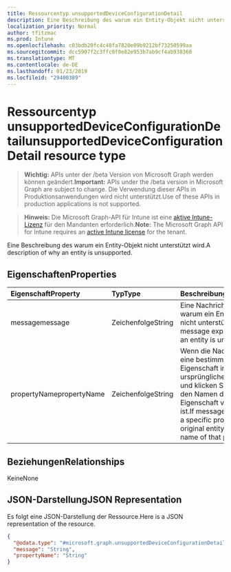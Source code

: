 ```yaml
---
title: Ressourcentyp unsupportedDeviceConfigurationDetail
description: Eine Beschreibung des warum ein Entity-Objekt nicht unterstützt wird.
localization_priority: Normal
author: tfitzmac
ms.prod: Intune
ms.openlocfilehash: c03bdb20fc4c48fa7820e09b9212bf73250599aa
ms.sourcegitcommit: dcc5907f2c3ffc0f0e82e953b7ab9cf4ab938360
ms.translationtype: MT
ms.contentlocale: de-DE
ms.lasthandoff: 01/23/2019
ms.locfileid: "29400389"
---
```

# <a name="unsupporteddeviceconfigurationdetail-resource-type"></a><span data-ttu-id="b54bf-103">Ressourcentyp unsupportedDeviceConfigurationDetail</span><span class="sxs-lookup"><span data-stu-id="b54bf-103">unsupportedDeviceConfigurationDetail resource type</span></span>

> <span data-ttu-id="b54bf-104">**Wichtig:** APIs unter der /beta Version von Microsoft Graph werden können geändert.</span><span class="sxs-lookup"><span data-stu-id="b54bf-104">**Important:** APIs under the /beta version in Microsoft Graph are subject to change.</span></span> <span data-ttu-id="b54bf-105">Die Verwendung dieser APIs in Produktionsanwendungen wird nicht unterstützt.</span><span class="sxs-lookup"><span data-stu-id="b54bf-105">Use of these APIs in production applications is not supported.</span></span>

> <span data-ttu-id="b54bf-106">**Hinweis:** Die Microsoft Graph-API für Intune ist eine [aktive Intune-Lizenz](https://go.microsoft.com/fwlink/?linkid=839381) für den Mandanten erforderlich.</span><span class="sxs-lookup"><span data-stu-id="b54bf-106">**Note:** The Microsoft Graph API for Intune requires an [active Intune license](https://go.microsoft.com/fwlink/?linkid=839381) for the tenant.</span></span>

<span data-ttu-id="b54bf-107">Eine Beschreibung des warum ein Entity-Objekt nicht unterstützt wird.</span><span class="sxs-lookup"><span data-stu-id="b54bf-107">A description of why an entity is unsupported.</span></span>

## <a name="properties"></a><span data-ttu-id="b54bf-108">Eigenschaften</span><span class="sxs-lookup"><span data-stu-id="b54bf-108">Properties</span></span>
|<span data-ttu-id="b54bf-109">Eigenschaft</span><span class="sxs-lookup"><span data-stu-id="b54bf-109">Property</span></span>|<span data-ttu-id="b54bf-110">Typ</span><span class="sxs-lookup"><span data-stu-id="b54bf-110">Type</span></span>|<span data-ttu-id="b54bf-111">Beschreibung</span><span class="sxs-lookup"><span data-stu-id="b54bf-111">Description</span></span>|
|:---|:---|:---|
|<span data-ttu-id="b54bf-112">message</span><span class="sxs-lookup"><span data-stu-id="b54bf-112">message</span></span>|<span data-ttu-id="b54bf-113">Zeichenfolge</span><span class="sxs-lookup"><span data-stu-id="b54bf-113">String</span></span>|<span data-ttu-id="b54bf-114">Eine Nachricht erläutert, warum ein Entity-Objekt nicht unterstützt wird.</span><span class="sxs-lookup"><span data-stu-id="b54bf-114">A message explaining why an entity is unsupported.</span></span>|
|<span data-ttu-id="b54bf-115">propertyName</span><span class="sxs-lookup"><span data-stu-id="b54bf-115">propertyName</span></span>|<span data-ttu-id="b54bf-116">Zeichenfolge</span><span class="sxs-lookup"><span data-stu-id="b54bf-116">String</span></span>|<span data-ttu-id="b54bf-117">Wenn die Nachricht an eine bestimmte Eigenschaft in der ursprünglichen Entität, und klicken Sie dann auf den Namen dieser Eigenschaft verknüpft ist.</span><span class="sxs-lookup"><span data-stu-id="b54bf-117">If message is related to a specific property in the original entity, then the name of that property.</span></span>|

## <a name="relationships"></a><span data-ttu-id="b54bf-118">Beziehungen</span><span class="sxs-lookup"><span data-stu-id="b54bf-118">Relationships</span></span>
<span data-ttu-id="b54bf-119">Keine</span><span class="sxs-lookup"><span data-stu-id="b54bf-119">None</span></span>

## <a name="json-representation"></a><span data-ttu-id="b54bf-120">JSON-Darstellung</span><span class="sxs-lookup"><span data-stu-id="b54bf-120">JSON Representation</span></span>
<span data-ttu-id="b54bf-121">Es folgt eine JSON-Darstellung der Ressource.</span><span class="sxs-lookup"><span data-stu-id="b54bf-121">Here is a JSON representation of the resource.</span></span>
<!-- {
  "blockType": "resource",
  "@odata.type": "microsoft.graph.unsupportedDeviceConfigurationDetail"
}
-->
``` json
{
  "@odata.type": "#microsoft.graph.unsupportedDeviceConfigurationDetail",
  "message": "String",
  "propertyName": "String"
}
```




